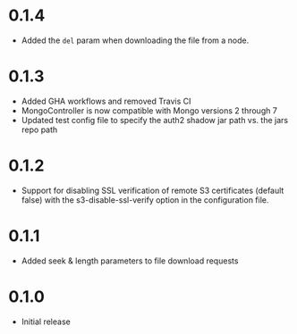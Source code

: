 # 0.1.4

* Added the `del` param when downloading the file from a node.

# 0.1.3

* Added GHA workflows and removed Travis CI
* MongoController is now compatible with Mongo versions 2 through 7
* Updated test config file to specify the auth2 shadow jar path vs. the jars repo path

# 0.1.2

* Support for disabling SSL verification of remote S3 certificates (default false)
  with the s3-disable-ssl-verify option in the configuration file.

# 0.1.1

* Added seek & length parameters to file download requests

# 0.1.0

* Initial release
